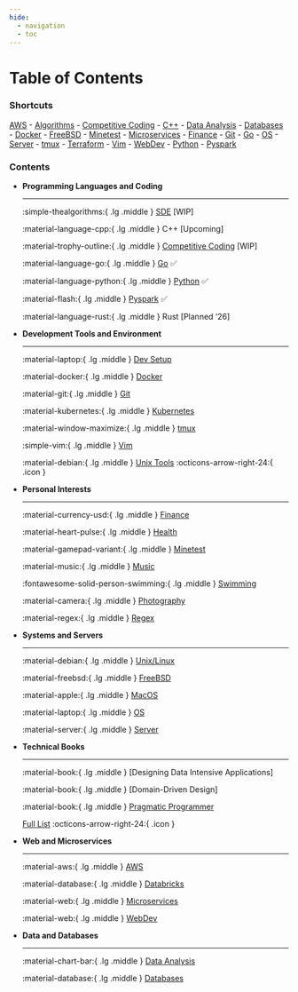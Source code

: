 ```yaml
---
hide:
  - navigation
  - toc
---
```


# Table of Contents

### Shortcuts

[AWS](aws/index.md) - [Algorithms](algo/index.md) - [Competitive Coding](cc/index.md) - [C++](cpp/index.md) - [Data Analysis](dataanalysis/index.md) - [Databases](databases/index.md) - [Docker](docker/index.md) - [FreeBSD](freebsd/index.md) - [Minetest](mt/index.md) - [Microservices](microservices/index.md) - [Finance](fin/index.md) - [Git](git/index.md) - [Go](go/index.md) - [OS](os/index.md) - [Server](server/index.md) - [tmux](tmux/index.md) - [Terraform](terraform/index.md) - [Vim](vim/index.md) - [WebDev](webdev/index.md) - [Python](python/index.md) - [Pyspark](pyspark/index.md)

### Contents

<div class="grid cards" markdown>

- __Programming Languages and Coding__

  ---

  :simple-thealgorithms:{ .lg .middle } [SDE](interviews/index.md) [WIP]

  :material-language-cpp:{ .lg .middle } C++ [Upcoming]

  :material-trophy-outline:{ .lg .middle } [Competitive Coding](cc/index.md) [WIP]

  :material-language-go:{ .lg .middle }  [Go](go/index.md) ✅

  :material-language-python:{ .lg .middle }  [Python](python/index.md) ✅

  :material-flash:{ .lg .middle }  [Pyspark](pyspark/index.md) ✅

  :material-language-rust:{ .lg .middle } Rust [Planned ‘26]

- __Development Tools and Environment__

  ---

  

  :material-laptop:{ .lg .middle } [Dev Setup](dev_setup/index.md)

  :material-docker:{ .lg .middle } [Docker](docker/index.md)

  :material-git:{ .lg .middle } [Git](git/index.md)

  :material-kubernetes:{ .lg .middle } [Kubernetes](kubernetes/index.md)

  :material-window-maximize:{ .lg .middle } [tmux](tmux/index.md)

  :simple-vim:{ .lg .middle } [Vim](vim/index.md)

  :material-debian:{ .lg .middle } [Unix Tools](unix/index.md) :octicons-arrow-right-24:{ .icon }

-   __Personal Interests__

    ---

    :material-currency-usd:{ .lg .middle } [Finance](fin/index.md)

    :material-heart-pulse:{ .lg .middle } [Health](health/index.md)

    :material-gamepad-variant:{ .lg .middle } [Minetest](mt/index.md)

    :material-music:{ .lg .middle } [Music](music/index.md)

    :fontawesome-solid-person-swimming:{ .lg .middle } [Swimming](swimming/index.md)

    :material-camera:{ .lg .middle } [Photography](photography/index.md)

    :material-regex:{ .lg .middle } [Regex](regex/index.md)

-   __Systems and Servers__

    ---

    :material-debian:{ .lg .middle } [Unix/Linux](linux/index.md)
    
    :material-freebsd:{ .lg .middle } [FreeBSD](freebsd/index.md)	    
    
    :material-apple:{ .lg .middle } [MacOS](macos/index.md)

    :material-laptop:{ .lg .middle } [OS](os/index.md)

    :material-server:{ .lg .middle } [Server](server/index.md)

- __Technical Books__

  ---

  :material-book:{ .lg .middle } [Designing Data Intensive Applications]
  
  :material-book:{ .lg .middle } [Domain-Driven Design]

  :material-book:{ .lg .middle } [Pragmatic Programmer](https://media.minetest.in/the_pragmatic_programmer_notes.pdf)
  
  [Full List](books/index.md) :octicons-arrow-right-24:{ .icon }

- __Web and Microservices__

  ---

  :material-aws:{ .lg .middle } [AWS](aws/index.md)

  :material-database:{ .lg .middle } [Databricks](databricks/index.md)

  :material-web:{ .lg .middle } [Microservices](microservices/index.md)
  
  :material-web:{ .lg .middle } [WebDev](webdev/index.md)
  
- __Data and Databases__

  ---

  :material-chart-bar:{ .lg .middle } [Data Analysis](dataanalysis/index.md)

  :material-database:{ .lg .middle } [Databases](databases/index.md)

</div>
